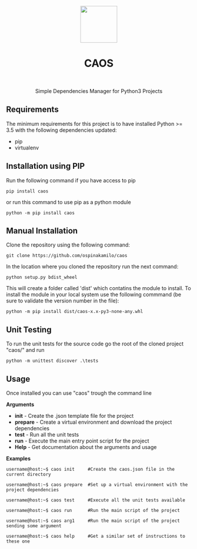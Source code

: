 
<p align="center">
    <a href="https://github.com/ospinakamilo/caos" target="_blank">
        <img src="https://github.com/ospinakamilo/caos/blob/master/docs/img/caos_logo.svg" height="100px">
    </a>
    <h1 align="center">CAOS</h1>
    <br>
    <p align="center">Simple Dependencies Manager for Python3 Projects</p>
</p>

Requirements
------------

The minimum requirements for this project is to have installed Python >= 3.5 with the following dependencies updated:

 - pip
 - virtualenv

Installation using PIP
------------
Run the following command if you have access to pip
~~~
pip install caos
~~~
or run this command to use pip as a python module

~~~
python -m pip install caos
~~~


Manual Installation
------------
Clone the repository using the following command:
~~~
git clone https://github.com/ospinakamilo/caos
~~~

In the location where you cloned the repository run the next command:
~~~
python setup.py bdist_wheel
~~~
This will create a folder called 'dist' which contatins the module to install.
To install the module in your local system use the following commmand (be sure to validate the version number in the file):
~~~
python -m pip install dist/caos-x.x-py3-none-any.whl
~~~

Unit Testing
------------
To run the unit tests for the source code go the root of the cloned project "caos/" and run
~~~
python -m unittest discover .\tests
~~~

Usage
------------
Once installed you can use "caos" trough the command line

**Arguments**
 - **init** - Create the .json template file for the project
 - **prepare** - Create a virtual environment and download the project dependencies
 - **test** - Run all the unit tests
 - **run** - Execute the main entry point script for the project
 - **Help** - Get documentation about the arguments and usage

**Examples**
```console
username@host:~$ caos init     #Create the caos.json file in the current directory
```  
```console
username@host:~$ caos prepare  #Set up a virtual environment with the project dependencies
```          
```console
username@host:~$ caos test     #Execute all the unit tests available
```
 ```console
username@host:~$ caos run      #Run the main script of the project
```
```console
username@host:~$ caos arg1     #Run the main script of the project sending some argument 
```
```console
username@host:~$ caos help     #Get a similar set of instructions to these one
```
